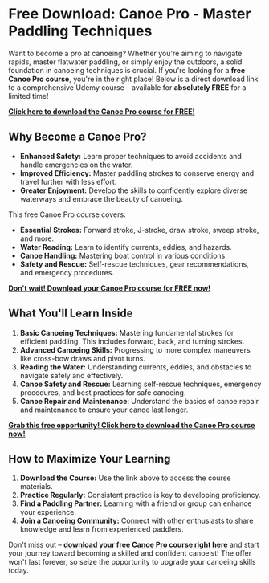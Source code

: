 # Free Download: Canoe Pro - Master Paddling Techniques

Want to become a pro at canoeing? Whether you're aiming to navigate rapids, master flatwater paddling, or simply enjoy the outdoors, a solid foundation in canoeing techniques is crucial. If you're looking for a **free Canoe Pro course**, you're in the right place! Below is a direct download link to a comprehensive Udemy course – available for **absolutely FREE** for a limited time!

[**Click here to download the Canoe Pro course for FREE!**](https://udemywork.com/canoe-pro)

## Why Become a Canoe Pro?

*   **Enhanced Safety:** Learn proper techniques to avoid accidents and handle emergencies on the water.
*   **Improved Efficiency:** Master paddling strokes to conserve energy and travel further with less effort.
*   **Greater Enjoyment:** Develop the skills to confidently explore diverse waterways and embrace the beauty of canoeing.

This free Canoe Pro course covers:

*   **Essential Strokes:** Forward stroke, J-stroke, draw stroke, sweep stroke, and more.
*   **Water Reading:** Learn to identify currents, eddies, and hazards.
*   **Canoe Handling:** Mastering boat control in various conditions.
*   **Safety and Rescue:** Self-rescue techniques, gear recommendations, and emergency procedures.

[**Don't wait! Download your Canoe Pro course for FREE now!**](https://udemywork.com/canoe-pro)

## What You'll Learn Inside

1.  **Basic Canoeing Techniques:** Mastering fundamental strokes for efficient paddling. This includes forward, back, and turning strokes.
2.  **Advanced Canoeing Skills:** Progressing to more complex maneuvers like cross-bow draws and pivot turns.
3.  **Reading the Water:** Understanding currents, eddies, and obstacles to navigate safely and effectively.
4.  **Canoe Safety and Rescue:** Learning self-rescue techniques, emergency procedures, and best practices for safe canoeing.
5. **Canoe Repair and Maintenance**: Understand the basics of canoe repair and maintenance to ensure your canoe last longer.

[**Grab this free opportunity! Click here to download the Canoe Pro course now!**](https://udemywork.com/canoe-pro)

## How to Maximize Your Learning

1.  **Download the Course:** Use the link above to access the course materials.
2.  **Practice Regularly:** Consistent practice is key to developing proficiency.
3.  **Find a Paddling Partner:** Learning with a friend or group can enhance your experience.
4.  **Join a Canoeing Community:** Connect with other enthusiasts to share knowledge and learn from experienced paddlers.

Don't miss out – **[download your free Canoe Pro course right here](https://udemywork.com/canoe-pro)** and start your journey toward becoming a skilled and confident canoeist! The offer won't last forever, so seize the opportunity to upgrade your canoeing skills today.
